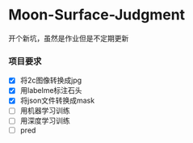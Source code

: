 # Moon-Surface-Judgment
开个新坑，虽然是作业但是不定期更新
### 项目要求
- [x] 将2c图像转换成jpg
- [x] 用labelme标注石头
- [x] 将json文件转换成mask
- [ ] 用机器学习训练
- [ ] 用深度学习训练
- [ ] pred

